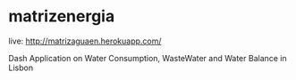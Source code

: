 # matrizenergia
live: http://matrizaguaen.herokuapp.com/

Dash Application on Water Consumption, WasteWater and Water Balance in Lisbon
